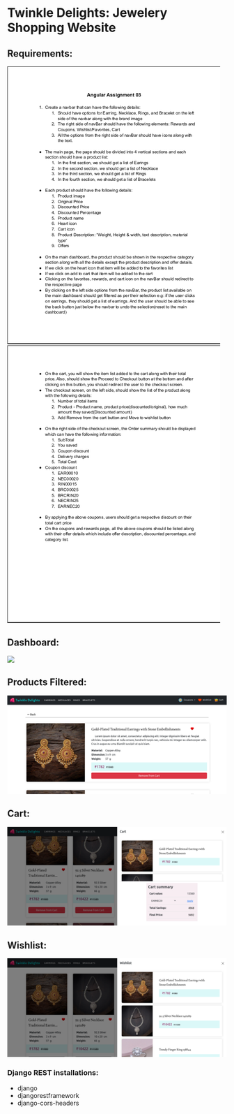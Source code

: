 <h1>Twinkle Delights: Jewelery Shopping Website</h1>

<h2>Requirements:</h2>
<img src="./ng_TwinkleDelights/src/assets/screenshots/requirements1.png">
<img src="./ng_TwinkleDelights/src/assets/screenshots/requirements2.png">

<h2>Dashboard:</h2>
<img src="./ng_TwinkleDelights/src/assets/screenshots/home.png">

<h2>Products Filtered:</h2>
<img src="./ng_TwinkleDelights/src/assets/screenshots/filtered.png">

<h2>Cart:</h2>
<img src="./ng_TwinkleDelights/src/assets/screenshots/cart.png">

<h2>Wishlist:</h2>
<img src="./ng_TwinkleDelights/src/assets/screenshots/wishlist.png">

<h3>Django REST installations:</h3>
<ul>
    <li>django</li>
    <li>djangorestframework</li>
    <li>django-cors-headers</li>
</ul>
